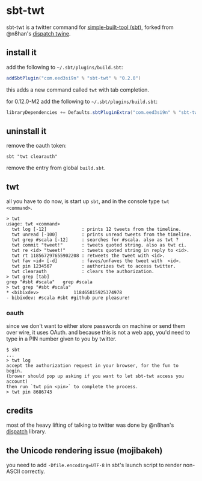 sbt-twt
=======

sbt-twt is a twitter command for [simple-built-tool (sbt)][2], forked from @n8han's [dispatch twine][1].

## install it
add the following to `~/.sbt/plugins/build.sbt`:

```scala
addSbtPlugin("com.eed3si9n" % "sbt-twt" % "0.2.0")
```

this adds a new command called `twt` with tab completion.

for 0.12.0-M2 add the following to `~/.sbt/plugins/build.sbt`:

```scala
libraryDependencies += Defaults.sbtPluginExtra("com.eed3si9n" % "sbt-twt" % "0.2.1", "0.12.0-M2", "2.9.1")
```

## uninstall it
remove the oauth token:

    sbt "twt clearauth"

remove the entry from global `build.sbt`.
    
## twt
all you have to do now, is start up `sbt`, and in the console type `twt <command>`.

    > twt
    usage: twt <command>
      twt log [-12]             : prints 12 tweets from the timeline.
      twt unread [-100]         : prints unread tweets from the timeline.
      twt grep #scala [-12]     : searches for #scala. also as twt ?
      twt commit "tweet!"       : tweets quoted string. also as twt ci.
      twt re <id> "tweet!"      : tweets quoted string in reply to <id>.
      twt rt 118567297655902208 : retweets the tweet with <id>.
      twt fav <id> [-d]         : faves/unfaves the tweet with  <id>.
      twt pin 1234567           : authorizes twt to access twitter.
      twt clearauth             : clears the authorization.
    > twt grep [tab]
    grep "#sbt #scala"   grep #scala
    > twt grep "#sbt #scala"
    * <bibixdev>             118465815925374978
    - bibixdev: #scala #sbt #github pure pleasure!

### oauth
since we don't want to either store passwords on machine or send them over wire, it uses OAuth.
and because this is not a web app, you'd need to type in a PIN number given to you by twitter.

    $ sbt
    ...
    > twt log
    accept the authorization request in your browser, for the fun to begin.
    (brower should pop up asking if you want to let sbt-twt access you account)
    then run `twt pin <pin>` to complete the process.
    > twt pin 8686743

## credits
most of the heavy lifting of talking to twitter was done by @n8han's [dispatch][4] library.

## the Unicode rendering issue (mojibakeh)
you need to add `-Dfile.encoding=UTF-8` in sbt's launch script to render non-ASCII correctly.

[1]: http://dispatch.databinder.net/Twine
[2]: https://github.com/harrah/xsbt
[4]: http://dispatch.databinder.net/
